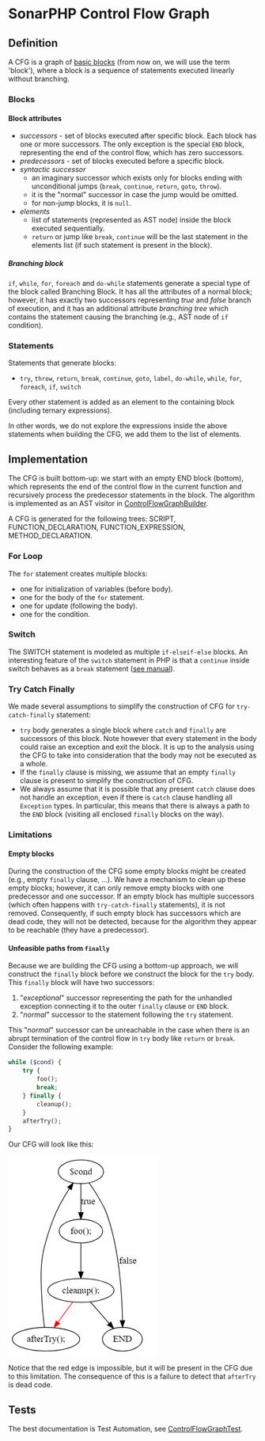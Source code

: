 # SonarPHP Control Flow Graph

## Definition

A CFG is a graph of [basic blocks](https://en.wikipedia.org/wiki/Basic_block) (from now on, we will use the term 'block'), where a block is a sequence of statements executed linearly without branching.

### Blocks

#### Block attributes

- *successors* - set of blocks executed after specific block. Each block has one or more successors. The only exception is the special `END` block, representing the end of the control flow, which has zero successors.
- *predecessors* - set of blocks executed before a specific block.
- *syntactic successor*
  - an imaginary successor which exists only for blocks ending with unconditional jumps (`break`, `continue`, `return`, `goto`, `throw`).
  - it is the "normal" successor in case the jump would be omitted.
  - for non-jump blocks, it is `null`.
- *elements*
  - list of statements (represented as AST node) inside the block executed sequentially.
  - `return` or jump like `break`, `continue` will be the last statement in the elements list  (if such statement is present in the block).

##### Branching block

`if`, `while`, `for`,  `foreach`  and `do-while` statements generate a special type of the block called Branching Block. It has all the attributes of a normal block; however, it has exactly two successors representing *true* and *false* branch of execution, and it has an additional attribute *branching tree* which contains the statement causing the branching (e.g., AST node of `if` condition).

### Statements

Statements that generate blocks:

- `try`,  `throw`,  `return`, `break`,  `continue`,  `goto`,  `label`, `do-while`, `while`, `for`,  `foreach`, `if`, `switch`

Every other statement is added as an element to the containing block (including ternary expressions).

In other words, we do not explore the expressions inside the above statements when building the CFG, we add them to the list of elements.

## Implementation

The CFG is built bottom-up: we start with an empty END block (bottom), which represents the end of the control flow in the current function and recursively process the predecessor statements in the block. The algorithm is implemented as an AST visitor in [ControlFlowGraphBuilder](../php-frontend/src/main/java/org/sonar/php/cfg/ControlFlowGraphBuilder.java).

A CFG is generated for the following trees: SCRIPT, FUNCTION_DECLARATION, FUNCTION_EXPRESSION, METHOD_DECLARATION.

### For Loop

The `for` statement creates multiple blocks:

- one for initialization of variables (before body).
- one for the body of the `for` statement.
- one for update (following the body).
- one for the condition.

### Switch

The SWITCH statement is modeled as multiple `if-elseif-else` blocks. An interesting feature of the `switch` statement in PHP is that a `continue` inside switch behaves as a `break` statement ([see manual](http://php.net/manual/en/control-structures.continue.php)).

### Try Catch Finally

We made several assumptions to simplify the construction of CFG for `try-catch-finally` statement:

- `try` body generates a single block where `catch` and `finally` are successors of this block. Note however that every statement in the body could raise an exception and exit the block. It is up to the analysis using the CFG to take into consideration that the body may not be executed as a whole.
- If the `finally` clause is missing, we assume that an empty `finally` clause is present to simplify the construction of CFG. 
- We always assume that it is possible that any present `catch` clause does not handle an exception, even if there is `catch` clause handling all `Exception` types. In particular, this means that there is always a path to the `END` block (visiting all enclosed `finally` blocks on the way).

### Limitations

#### Empty blocks

During the construction of the CFG some empty blocks might be created (e.g., empty `finally` clause, ...). We have a mechanism to clean up these empty blocks; however, it can only remove empty blocks with one predecessor and one successor. If an empty block has multiple successors (which often happens with `try-catch-finally` statements), it is not removed. Consequently, if such empty block has successors which are dead code, they will not be detected, because for the algorithm they appear to be reachable (they have a predecessor).

#### Unfeasible paths from `finally`

Because we are building the CFG using a bottom-up approach, we will construct the `finally` block before we construct the block for the `try` body. This `finally` block will have two successors:

1. "*exceptional*" successor representing the path for the unhandled exception connecting it to the outer `finally` clause or  `END` block.
2. "*normal*" successor to the statement following the `try` statement.

This "*normal*" successor can be unreachable in the case when there is an abrupt termination of the control flow in `try` body like `return` or `break`. Consider the following example:

```php
while ($cond) {
    try {
        foo();
        break;
    } finally {
        cleanup();
    }
    afterTry();
}
```



Our CFG will look like this:



![](infeasible-finally-path.png)

Notice that the red edge is impossible, but it will be present in the CFG due to this limitation. The consequence of this is a failure to detect that `afterTry` is dead code.

## Tests

The best documentation is Test Automation, see [ControlFlowGraphTest](../php-frontend/src/test/java/org/sonar/php/cfg/ControlFlowGraphTest.java).